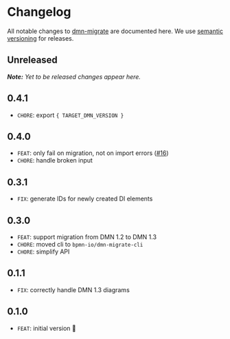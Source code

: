 # Changelog

All notable changes to [dmn-migrate](https://github.com/bpmn-io/dmn-migrate) are documented here. We use [semantic versioning](http://semver.org/) for releases.

## Unreleased

___Note:__ Yet to be released changes appear here._

## 0.4.1

* `CHORE`: export `{ TARGET_DMN_VERSION }`

## 0.4.0

* `FEAT`: only fail on migration, not on import errors ([#16](https://github.com/bpmn-io/dmn-migrate/issues/16))
* `CHORE`: handle broken input

## 0.3.1

* `FIX`: generate IDs for newly created DI elements

## 0.3.0

* `FEAT`: support migration from DMN 1.2 to DMN 1.3
* `CHORE`: moved cli to `bpmn-io/dmn-migrate-cli`
* `CHORE`: simplify API

## 0.1.1

* `FIX`: correctly handle DMN 1.3 diagrams

## 0.1.0

* `FEAT`: initial version :tada:
